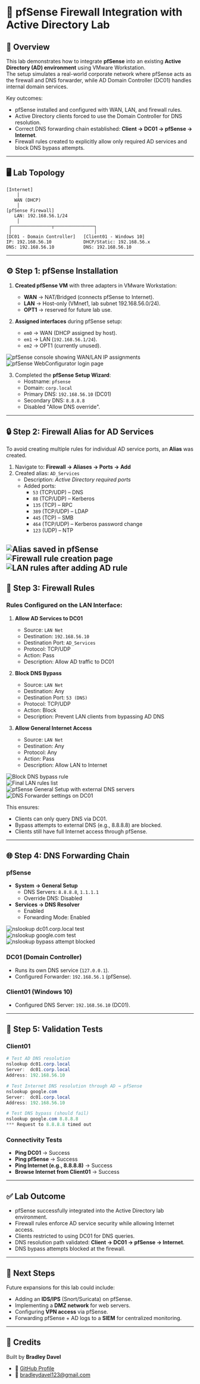 # 🔐 pfSense Firewall Integration with Active Directory Lab

## 📖 Overview
This lab demonstrates how to integrate **pfSense** into an existing **Active Directory (AD) environment** using VMware Workstation.  
The setup simulates a real-world corporate network where pfSense acts as the firewall and DNS forwarder, while AD Domain Controller (DC01) handles internal domain services.

Key outcomes:
- pfSense installed and configured with WAN, LAN, and firewall rules.
- Active Directory clients forced to use the Domain Controller for DNS resolution.
- Correct DNS forwarding chain established: **Client → DC01 → pfSense → Internet**.
- Firewall rules created to explicitly allow only required AD services and block DNS bypass attempts.

---

## 🖥️ Lab Topology

```
[Internet]
    │
   WAN (DHCP)
    │
[pfSense Firewall]
   LAN: 192.168.56.1/24
    │
 ┌───────────────┬───────────────┐
 │                               │
[DC01 - Domain Controller]   [Client01 - Windows 10]
IP: 192.168.56.10            DHCP/Static: 192.168.56.x
DNS: 192.168.56.10           DNS: 192.168.56.10
```

---

## ⚙️ Step 1: pfSense Installation

1. **Created pfSense VM** with three adapters in VMware Workstation:
   - **WAN** → NAT/Bridged (connects pfSense to Internet).
   - **LAN** → Host-only (VMnet1, lab subnet 192.168.56.0/24).
   - **OPT1** → reserved for future lab use.

2. **Assigned interfaces** during pfSense setup:
   - `em0` → WAN (DHCP assigned by host).
   - `em1` → LAN (`192.168.56.1/24`).
   - `em2` → OPT1 (currently unused).

![pfSense console showing WAN/LAN IP assignments](images/1.png)  
![pfSense WebConfigurator login page](images/2.png)  

3. Completed the **pfSense Setup Wizard**:
   - Hostname: `pfsense`
   - Domain: `corp.local`
   - Primary DNS: `192.168.56.10` (DC01)
   - Secondary DNS: `8.8.8.8`
   - Disabled "Allow DNS override".


---

## 🔒 Step 2: Firewall Alias for AD Services

To avoid creating multiple rules for individual AD service ports, an **Alias** was created.

1. Navigate to: **Firewall → Aliases → Ports → Add**  
2. Created alias: `AD_Services`  
   - Description: *Active Directory required ports*  
   - Added ports:  
     - `53` (TCP/UDP) – DNS  
     - `88` (TCP/UDP) – Kerberos  
     - `135` (TCP) – RPC  
     - `389` (TCP/UDP) – LDAP  
     - `445` (TCP) – SMB  
     - `464` (TCP/UDP) – Kerberos password change  
     - `123` (UDP) – NTP  

![Alias saved in pfSense](images/4.png)  
![Firewall rule creation page](images/5.png)
![LAN rules after adding AD rule](images/6.png) 
---

## 🔐 Step 3: Firewall Rules

### Rules Configured on the **LAN Interface**:

1. **Allow AD Services to DC01**
   - Source: `LAN Net`
   - Destination: `192.168.56.10`
   - Destination Port: `AD_Services`
   - Protocol: TCP/UDP
   - Action: Pass
   - Description: Allow AD traffic to DC01  

2. **Block DNS Bypass**
   - Source: `LAN Net`
   - Destination: Any
   - Destination Port: `53 (DNS)`
   - Protocol: TCP/UDP
   - Action: Block
   - Description: Prevent LAN clients from bypassing AD DNS  

3. **Allow General Internet Access**
   - Source: `LAN Net`
   - Destination: Any
   - Protocol: Any
   - Action: Pass
   - Description: Allow LAN to Internet  


 
![Block DNS bypass rule](images/7.png)  
![Final LAN rules list](images/8.png)  
![pfSense General Setup with external DNS servers](images/9.png) 
![DNS Forwarder settings on DC01](images/10.png)  

This ensures:  
- Clients can only query DNS via DC01.  
- Bypass attempts to external DNS (e.g., 8.8.8.8) are blocked.  
- Clients still have full Internet access through pfSense.  

---

## 🌐 Step 4: DNS Forwarding Chain

### pfSense
- **System → General Setup**  
  - DNS Servers: `8.8.8.8`, `1.1.1.1`  
  - Override DNS: Disabled  
- **Services → DNS Resolver**  
  - Enabled  
  - Forwarding Mode: Enabled  

![nslookup dc01.corp.local test](images/11.png)  
![nslookup google.com test](images/12.png)  
![nslookup bypass attempt blocked](images/13.png)  

### DC01 (Domain Controller)
- Runs its own DNS service (`127.0.0.1`).  
- Configured Forwarder: `192.168.56.1` (pfSense).  

### Client01 (Windows 10)
- Configured DNS Server: `192.168.56.10` (DC01).  

---

## 🧪 Step 5: Validation Tests

### Client01
```powershell
# Test AD DNS resolution
nslookup dc01.corp.local
Server:  dc01.corp.local
Address: 192.168.56.10

# Test Internet DNS resolution through AD → pfSense
nslookup google.com
Server:  dc01.corp.local
Address: 192.168.56.10

# Test DNS bypass (should fail)
nslookup google.com 8.8.8.8
*** Request to 8.8.8.8 timed out
```

### Connectivity Tests
- **Ping DC01** → Success  
- **Ping pfSense** → Success  
- **Ping Internet (e.g., 8.8.8.8)** → Success  
- **Browse Internet from Client01** → Success  

---

## ✅ Lab Outcome

- pfSense successfully integrated into the Active Directory lab environment.  
- Firewall rules enforce AD service security while allowing Internet access.  
- Clients restricted to using DC01 for DNS queries.  
- DNS resolution path validated: **Client → DC01 → pfSense → Internet**.  
- DNS bypass attempts blocked at the firewall.  

---

## 📌 Next Steps

Future expansions for this lab could include:  
- Adding an **IDS/IPS** (Snort/Suricata) on pfSense.  
- Implementing a **DMZ network** for web servers.  
- Configuring **VPN access** via pfSense.  
- Forwarding pfSense + AD logs to a **SIEM** for centralized monitoring.  

---

## 🙌 Credits
Built by **Bradley Davel**  
- 🔗 [GitHub Profile](https://github.com/BradleyDavel)  
- 📧 bradleydavel123@gmail.com
